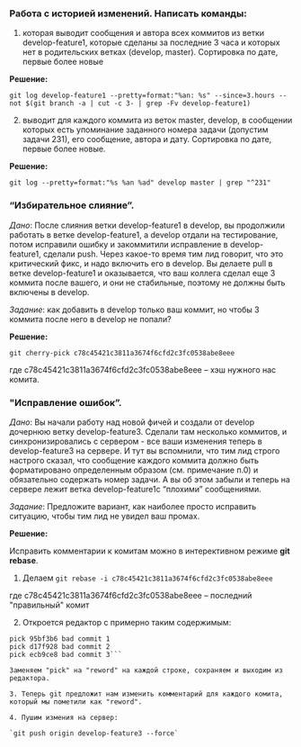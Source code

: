 ### Работа с историей изменений. Написать команды:

1. которая выводит сообщения и автора всех коммитов из ветки develop-feature1, которые сделаны за последние 3 часа и которых нет в родительских ветках (develop, master). Сортировка по дате, первые более новые

**Решение:**

`git log develop-feature1 --pretty=format:"%an: %s" --since=3.hours --not $(git branch -a | cut -c 3- | grep -Fv develop-feature1)`

2. выводит для каждого коммита из веток master, develop, в сообщении которых есть упоминание заданного номера задачи (допустим задачи 231), его сообщение, автора и дату. Сортировка по дате, первые более новые.

**Решение:**

`git log --pretty=format:"%s %an %ad" develop master | grep "^231"`

### “Избирательное слияние”.

_Дано_: После слияния ветки develop-feature1 в develop, вы продолжили работать в ветке develop-feature1, а develop отдали на тестирование, потом исправили ошибку и закоммитили исправление в develop-feature1, сделали push. Через какое-то время тим лид говорит, что это критический фикс, и надо включить его в develop. Вы делаете pull в ветке develop-feature1 и оказывается, что ваш коллега сделал еще 3 коммита после вашего, и они не стабильные, поэтому не должны быть включены в develop. 

_Задание_: как добавить в develop только ваш коммит, но чтобы 3 коммита после него в develop не попали?

**Решение:**

`git cherry-pick c78c45421c3811a3674f6cfd2c3fc0538abe8eee`

где c78c45421c3811a3674f6cfd2c3fc0538abe8eee – хэш нужного нас комита.

### "Исправление ошибок”.
_Дано_: Вы начали работу над новой фичей и создали от develop дочернюю ветку develop-feature3.
Сделали там несколько коммитов, и синхронизировались с сервером - все ваши изменения теперь в develop-feature3 на сервере. И тут вы вспомнили, что тим лид строго настрого сказал, что сообщение каждого коммита должно быть форматировано определенным образом (см. примечание п.0) и обязательно содержать номер задачи. А вы об этом забыли и теперь на сервере лежит ветка develop-feature1с “плохими” сообщениями. 

_Задание_: Предложите вариант, как наиболее просто исправить ситуацию, чтобы тим лид не увидел ваш промах.

**Решение:**

Исправить комментарии к комитам можно в интерективном режиме **git rebase**.

1. Делаем `git rebase -i c78c45421c3811a3674f6cfd2c3fc0538abe8eee`

где c78c45421c3811a3674f6cfd2c3fc0538abe8eee – последний "правильный" комит

2. Откроется редактор с примерно таким содержимым:
```.g/r/git-rebase-todo
pick 95bf3b6 bad commit 1
pick d17f928 bad commit 2
pick ecb9ce8 bad commit 3```

Заменяем "pick" на "reword" на каждой строке, сохраняем и выходим из редактора.

3. Теперь git предложит нам изменить комментарий для каждого комита, который мы пометили как "reword".

4. Пушим измения на сервер:

`git push origin develop-feature3 --force`